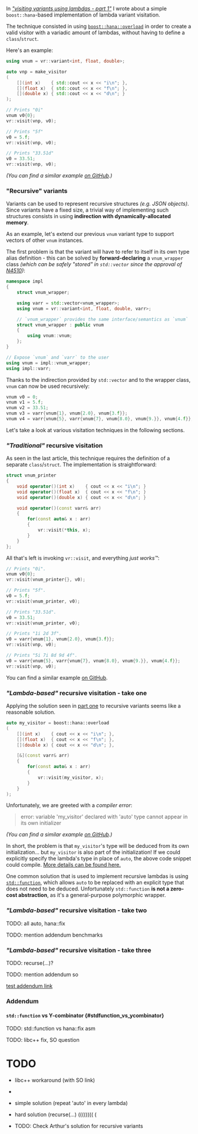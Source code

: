 


In [*"visiting variants using lambdas - part 1"*](https://vittorioromeo.info/index/blog/variants_lambdas_part_1.html) I wrote about a simple `boost::hana`-based implementation of lambda variant visitation.

The technique consisted in using [`boost::hana::overload`](http://www.boost.org/doc/libs/1_61_0/libs/hana/doc/html/group__group-functional.html#ga83e71bae315e299f9f5f9de77b012139) in order to create a valid visitor with a variadic amount of lambdas, without having to define a `class`/`struct`.

<p></p>

Here's an example:

```cpp
using vnum = vr::variant<int, float, double>;

auto vnp = make_visitor
(
    [](int x)    { std::cout << x << "i\n"; },
    [](float x)  { std::cout << x << "f\n"; },
    [](double x) { std::cout << x << "d\n"; }
);

// Prints "0i"
vnum v0{0};
vr::visit(vnp, v0);

// Prints "5f"
v0 = 5.f;
vr::visit(vnp, v0);

// Prints "33.51d"
v0 = 33.51;
vr::visit(vnp, v0);
```

*(You can find a similar example [on GitHub](https://github.com/SuperV1234/vittorioromeo.info/blob/master/extra/visiting_variants/2_lambda_visitation.cpp).)*



### "Recursive" variants

Variants can be used to represent recursive structures *(e.g. JSON objects)*. Since variants have a fixed size, a trivial way of implementing such structures consists in using **indirection with dynamically-allocated memory**.

As an example, let's extend our previous `vnum` variant type to support vectors of other `vnum` instances.

The first problem is that the variant will have to refer to itself in its own type alias definition - this can be solved by **forward-declaring** a `vnum_wrapper` class *(which can be safely "stored" in `std::vector` since the approval of [N4510](http://www.open-std.org/jtc1/sc22/wg21/docs/papers/2015/n4510.html))*:

```cpp
namespace impl
{
    struct vnum_wrapper;

    using varr = std::vector<vnum_wrapper>;
    using vnum = vr::variant<int, float, double, varr>;

    // `vnum_wrapper` provides the same interface/semantics as `vnum`
    struct vnum_wrapper : public vnum
    {
        using vnum::vnum;
    };
}

// Expose `vnum` and `varr` to the user
using vnum = impl::vnum_wrapper;
using impl::varr;
```

Thanks to the indirection provided by `std::vector` and to the wrapper class, `vnum` can now be used recursively:

```cpp
vnum v0 = 0;
vnum v1 = 5.f;
vnum v2 = 33.51;
vnum v3 = varr{vnum{1}, vnum{2.0}, vnum{3.f}};
vnum v4 = varr{vnum{5}, varr{vnum{7}, vnum{8.0}, vnum{9.}}, vnum{4.f}};
```

Let's take a look at various visitation techniques in the following sections.



### *"Traditional"* recursive visitation

As seen in the last article, this technique requires the definition of a separate `class`/`struct`. The implementation is straightforward:

```cpp
struct vnum_printer
{
    void operator()(int x)    { cout << x << "i\n"; }
    void operator()(float x)  { cout << x << "f\n"; }
    void operator()(double x) { cout << x << "d\n"; }

    void operator()(const varr& arr)
    {
        for(const auto& x : arr)
        {
            vr::visit(*this, x);
        }
    }
};
```

All that's left is invoking `vr::visit`, and everything *just works™*:

```cpp
// Prints "0i".
vnum v0{0};
vr::visit(vnum_printer{}, v0);

// Prints "5f".
v0 = 5.f;
vr::visit(vnum_printer, v0);

// Prints "33.51d".
v0 = 33.51;
vr::visit(vnum_printer, v0);

// Prints "1i 2d 3f".
v0 = varr{vnum{1}, vnum{2.0}, vnum{3.f}};
vr::visit(vnp, v0);

// Prints "5i 7i 8d 9d 4f".
v0 = varr{vnum{5}, varr{vnum{7}, vnum{8.0}, vnum{9.}}, vnum{4.f}};
vr::visit(vnp, v0);
```

You can find a similar example [on GitHub](https://github.com/SuperV1234/vittorioromeo.info/blob/master/extra/visiting_recursive_variants/0_traditional.cpp).



### *"Lambda-based"* recursive visitation - take one

Applying the solution seen in [part one](https://vittorioromeo.info/index/blog/variants_lambdas_part_1.html) to recursive variants seems like a reasonable solution.

```cpp
auto my_visitor = boost::hana::overload
(
    [](int x)    { cout << x << "i\n"; },
    [](float x)  { cout << x << "f\n"; },
    [](double x) { cout << x << "d\n"; },

    [&](const varr& arr)
    {
        for(const auto& x : arr)
        {
            vr::visit(my_visitor, x);
        }
    }
);
```

Unfortunately, we are greeted with a *compiler error*:

> error: variable 'my_visitor' declared with 'auto' type cannot appear in its own initializer

*(You can find a similar example [on GitHub](https://github.com/SuperV1234/vittorioromeo.info/blob/master/extra/visiting_variants/5_lambda_visitation_notworking.cpp).)*

In short, the problem is that `my_visitor`'s type will be deduced from its own initialization... but `my_visitor` is also part of the initialization! If we could explicitly specify the lambda's type in place of `auto`, the above code snippet could compile. [More details can be found here.](http://stackoverflow.com/questions/7861506/recursive-call-in-lambda-c11)

One common solution that is used to implement recursive lambdas is using [`std::function`](http://en.cppreference.com/w/cpp/utility/functional/function), which allows `auto` to be replaced with an explicit type that does not need to be deduced. Unfortunately `std::function` **is not a zero-cost abstraction**, as it's a general-purpose polymorphic wrapper.



### *"Lambda-based"* recursive visitation - take two

TODO: all auto, hana::fix

TODO: mention addendum benchmarks


### *"Lambda-based"* recursive visitation - take three 

TODO: recurse(...)? 

TODO: mention addendum so

[test addendum link](#stdfunction_vs_ycombinator)


### Addendum

#### `std::function` vs Y-combinator {#stdfunction_vs_ycombinator}

TODO: std::function vs hana::fix asm

TODO: libc++ fix, SO question






# TODO

* libc++ workaround (with SO link)
*
* simple solution (repeat 'auto' in every lambda)
* hard solution (recurse(...) ((((((((
(

* TODO: Check Arthur's solution for recursive variants